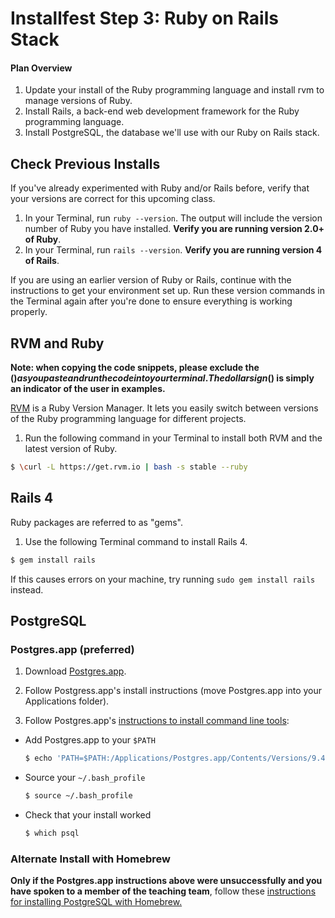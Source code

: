 # Installfest Step 3: Ruby on Rails Stack

#### Plan Overview

1. Update your install of the Ruby programming language and install rvm to manage versions of Ruby.
2. Install Rails, a back-end web development framework for the Ruby programming language.
3. Install PostgreSQL, the database we'll use with our Ruby on Rails stack.

## Check Previous Installs

If you've already experimented with Ruby and/or Rails before, verify that your versions are correct for this upcoming class.

1. In your Terminal, run `ruby --version`. The output will include the version number of Ruby you have installed. **Verify you are running version 2.0+ of Ruby**.
2. In your Terminal, run `rails --version`. **Verify you are running version 4 of Rails**.

If you are using an earlier version of Ruby or Rails, continue with the instructions to get your environment set up. Run these version commands in the Terminal again after you're done to ensure everything is working properly.

## RVM and Ruby

__Note:  when copying the code snippets, please exclude the ($) as you paste and run the code into your terminal.  The dollar sign ($) is simply an indicator of the user in examples.__

<a href="http://www.rvm.io" target="_blank">RVM</a> is a Ruby Version Manager. It lets you easily switch between versions of the Ruby programming language for different projects.

1. Run the following command in your Terminal to install both RVM and the latest version of Ruby.

  ```bash
  $ \curl -L https://get.rvm.io | bash -s stable --ruby
  ```

## Rails 4

Ruby packages are referred to as "gems".

1. Use the following Terminal command to install Rails 4.

  ```bash
  $ gem install rails
  ```

  If this causes errors on your machine, try running `sudo gem install rails` instead.

## PostgreSQL  

### Postgres.app (preferred)

1. Download <a href="http://postgresapp.com" target="_blank">Postgres.app</a>.

2. Follow Postgress.app's install instructions (move Postgres.app into your Applications folder).

3. Follow Postgres.app's <a href="http://postgresapp.com/documentation/cli-tools.html" target="_blank">instructions to install command line tools</a>:
  * Add Postgres.app to your `$PATH`

    ```bash
    $ echo 'PATH=$PATH:/Applications/Postgres.app/Contents/Versions/9.4/bin' >> ~/.bash_profile
    ```

  * Source your `~/.bash_profile`

    ```bash
    $ source ~/.bash_profile
    ```

  * Check that your install worked

    ```bash
    $ which psql
    ```

### Alternate Install with Homebrew

**Only if the Postgres.app instructions above were unsuccessfully and you have spoken to a member of the teaching team**, follow these <a href="http://exponential.io/blog/2015/02/21/install-postgresql-on-mac-os-x-via-brew" target="_blank">instructions for installing PostgreSQL with Homebrew.</a>
